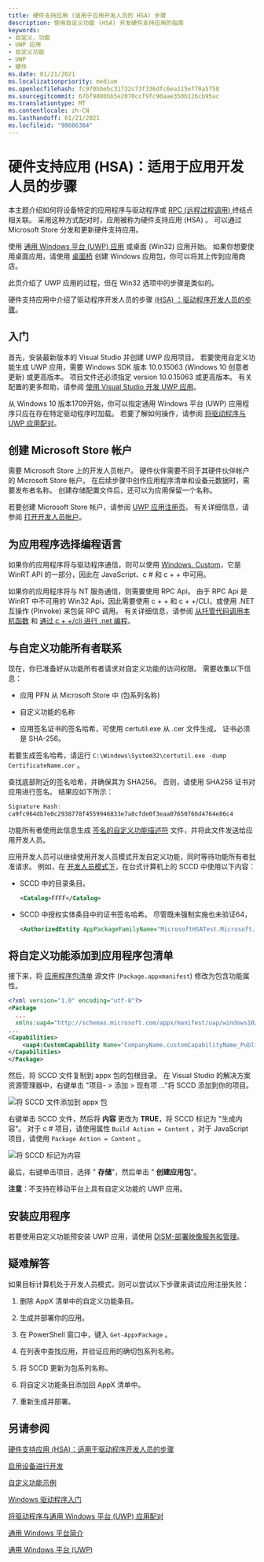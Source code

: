 ```yaml
---
title: 硬件支持应用 (适用于应用开发人员的 HSA) 步骤
description: 使用自定义功能 (HSA) 开发硬件支持应用的指南
keywords:
- 自定义，功能
- UWP 应用
- 自定义功能
- UWP
- 硬件
ms.date: 01/21/2021
ms.localizationpriority: medium
ms.openlocfilehash: fc970bbebc31732c73f336dfc6ea115ef70a5758
ms.sourcegitcommit: 67bf9080bb5e2070ccf9fc90aae350b126cb95ac
ms.translationtype: MT
ms.contentlocale: zh-CN
ms.lasthandoff: 01/21/2021
ms.locfileid: "98666384"
---
```

# <a name="hardware-support-app-hsa-steps-for-app-developers"></a>硬件支持应用 (HSA)：适用于应用开发人员的步骤

本主题介绍如何将设备特定的应用程序与驱动程序或 [RPC (远程过程调用) ](/windows/desktop/Rpc/rpc-start-page) 终结点相关联。  采用这种方式配对时，应用被称为硬件支持应用 (HSA) 。  可以通过 Microsoft Store 分发和更新硬件支持应用。

使用 [通用 Windows 平台 (UWP) 应用](/windows/uwp/get-started/universal-application-platform-guide) 或桌面 (Win32) 应用开始。  如果你想要使用桌面应用，请使用 [桌面桥](/windows/uwp/porting/desktop-to-uwp-root) 创建 Windows 应用包，你可以将其上传到应用商店。

此页介绍了 UWP 应用的过程，但在 Win32 选项中的步骤是类似的。

硬件支持应用中介绍了驱动程序开发人员的步骤 [ (HSA) ：驱动程序开发人员的步骤](hardware-support-app--hsa--steps-for-driver-developers.md)。

## <a name="getting-started"></a>入门

首先，安装最新版本的 Visual Studio 并创建 UWP 应用项目。  若要使用自定义功能生成 UWP 应用，需要 Windows SDK 版本 10.0.15063 (Windows 10 创意者更新) 或更高版本。 项目文件还必须指定 version 10.0.15063 或更高版本。 有关配置的更多帮助，请参阅 [使用 Visual Studio 开发 UWP 应用](/windows/uwp/develop/)。

从 Windows 10 版本1709开始，你可以指定通用 Windows 平台 (UWP) 应用程序只应在存在特定驱动程序时加载。  若要了解如何操作，请参阅 [将驱动程序与 UWP 应用配对](../install/pairing-app-and-driver-versions.md)。

## <a name="create-a-microsoft-store-account"></a>创建 Microsoft Store 帐户

需要 Microsoft Store 上的开发人员帐户。 硬件伙伴需要不同于其硬件伙伴帐户的 Microsoft Store 帐户。 在后续步骤中创作应用程序清单和设备元数据时，需要发布者名称。 创建存储配置文件后，还可以为应用保留一个名称。

若要创建 Microsoft Store 帐户，请参阅 [UWP 应用注册页](https://developer.microsoft.com/store/register/)。 有关详细信息，请参阅 [打开开发人员帐户](/windows/uwp/publish/opening-a-developer-account)。

## <a name="choosing-a-programming-language-for-the-app"></a>为应用程序选择编程语言

如果你的应用程序将与驱动程序通信，则可以使用 [Windows. Custom](/uwp/api/windows.devices.custom)，它是 WinRT API 的一部分，因此在 JavaScript、c # 和 c + + 中可用。

如果你的应用程序将与 NT 服务通信，则需要使用 RPC Api。  由于 RPC Api 是 WinRT 中不可用的 Win32 Api，因此需要使用 c + + 和 c + +/CLI，或使用 .NET 互操作 (PInvoke) 来包装 RPC 调用。  有关详细信息，请参阅 [从托管代码调用本机函数](/cpp/dotnet/calling-native-functions-from-managed-code) 和 [通过 c + +/cli 进行 .net 编程](/cpp/dotnet/dotnet-programming-with-cpp-cli-visual-cpp?view=msvc-160&preserve-view=true)。

## <a name="contact-the-custom-capability-owner"></a>与自定义功能所有者联系

现在，你已准备好从功能所有者请求对自定义功能的访问权限。  需要收集以下信息：

- 应用 PFN 从 Microsoft Store 中 (包系列名称) 

- 自定义功能的名称

- 应用签名证书的签名哈希，可使用 certutil.exe 从 .cer 文件生成。 证书必须是 SHA-256。

若要生成签名哈希，请运行 `C:\Windows\System32\certutil.exe -dump CertificateName.cer` 。

查找底部附近的签名哈希，并确保其为 SHA256。  否则，请使用 SHA256 证书对应用进行签名。  结果应如下所示：

```cpp
Signature Hash:
ca9fc964db7e0c2938778f4559946833e7a8cfde0f3eaa07650766d4764e86c4
```

功能所有者使用此信息生成 [签名的自定义功能描述符](hardware-support-app--hsa--steps-for-driver-developers.md#sccd-xml-schema) 文件，并将此文件发送给应用开发人员。

应用开发人员可以继续使用开发人员模式开发自定义功能，同时等待功能所有者批准请求。 例如，在 [开发人员模式下](/windows/uwp/get-started/enable-your-device-for-development)，在台式计算机上的 SCCD 中使用以下内容：

- SCCD 中的目录条目。

    ```xml
    <Catalog>FFFF</Catalog>
    ```

- SCCD 中授权实体条目中的证书签名哈希。 尽管既未强制实施也未验证64，

    ```xml
    <AuthorizedEntity AppPackageFamilyName="MicrosoftHSATest.Microsoft.SDKSamples.Hsa.CPP_q536wpkpf5cy2" CertificateSignatureHash="ca9fc964db7e0c2938778f4559946833e7a8cfde0f3eaa07650766d4764e86c4"></AuthorizedEntity>
    ```

## <a name="add-a-custom-capability-to-the-app-package-manifest"></a>将自定义功能添加到应用程序包清单

接下来，将 [应用程序包清单](/uwp/schemas/appxpackage/appx-package-manifest) 源文件 (`Package.appxmanifest`) 修改为包含功能属性。

```xml
<?xml version="1.0" encoding="utf-8"?>
<Package
  ...
  xmlns:uap4="http://schemas.microsoft.com/appx/manifest/uap/windows10/4">
...
<Capabilities>
    <uap4:CustomCapability Name="CompanyName.customCapabilityName_PublisherID"/>
</Capabilities>
</Package>
```

然后，将 SCCD 文件复制到 appx 包的包根目录。 在 Visual Studio 的解决方案资源管理器中，右键单击 "项目- &gt; 添加 &gt; 现有项 ..."将 SCCD 添加到你的项目。

![将 SCCD 文件添加到 appx 包](images/addSCCDToAppx.png)

右键单击 SCCD 文件，然后将 **内容** 更改为 **TRUE**，将 SCCD 标记为 "生成内容"。  对于 c # 项目，请使用属性 `Build Action = Content` ，对于 JavaScript 项目，请使用 `Package Action = Content` 。

![将 SCCD 标记为内容](images/markSCCDAsContent.png)

最后，右键单击项目，选择 " **存储**"，然后单击 " **创建应用包**"。

**注意**：不支持在移动平台上具有自定义功能的 UWP 应用。

## <a name="install-the-app"></a>安装应用程序

若要使用自定义功能预安装 UWP 应用，请使用 [DISM-部署映像服务和管理](/windows-hardware/manufacture/desktop/dism---deployment-image-servicing-and-management-technical-reference-for-windows)。

## <a name="troubleshooting"></a>疑难解答

如果目标计算机处于开发人员模式，则可以尝试以下步骤来调试应用注册失败：

1. 删除 AppX 清单中的自定义功能条目。

1. 生成并部署你的应用。

1. 在 PowerShell 窗口中，键入 `Get-AppxPackage` 。

1. 在列表中查找应用，并验证应用的确切包系列名称。

1. 将 SCCD 更新为包系列名称。

1. 将自定义功能条目添加回 AppX 清单中。

1. 重新生成并部署。

## <a name="see-also"></a>另请参阅

[硬件支持应用 (HSA)：适用于驱动程序开发人员的步骤](hardware-support-app--hsa--steps-for-driver-developers.md)

[启用设备进行开发](/windows/uwp/get-started/enable-your-device-for-development)

[自定义功能示例](https://github.com/Microsoft/Windows-universal-samples/tree/master/Samples/CustomCapability)

[Windows 驱动程序入门](../develop/getting-started-with-windows-drivers.md)

[将驱动程序与通用 Windows 平台 (UWP) 应用配对](../install/pairing-app-and-driver-versions.md)

[通用 Windows 平台简介](/windows/uwp/get-started/universal-application-platform-guide)

[通用 Windows 平台 (UWP)](/windows/uwp/design/basics/design-and-ui-intro)
